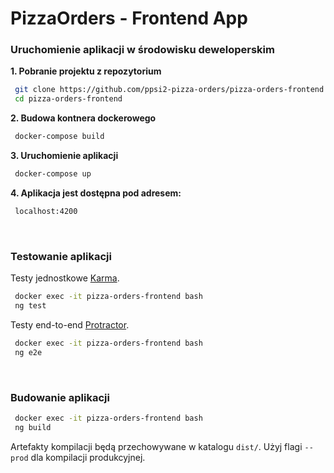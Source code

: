 # PizzaOrders - Frontend App

### Uruchomienie aplikacji w środowisku deweloperskim

**1. Pobranie projektu z repozytorium**
```sh
 git clone https://github.com/ppsi2-pizza-orders/pizza-orders-frontend
 cd pizza-orders-frontend
```
**2. Budowa kontnera dockerowego**
```sh
 docker-compose build
```
**3. Uruchomienie aplikacji**
```sh
 docker-compose up
```
**4. Aplikacja jest dostępna pod adresem:**
```sh
 localhost:4200
```
<br>

### Testowanie aplikacji
Testy jednostkowe [Karma](https://karma-runner.github.io).
```sh
 docker exec -it pizza-orders-frontend bash
 ng test
```
Testy end-to-end [Protractor](http://www.protractortest.org/).
```sh
 docker exec -it pizza-orders-frontend bash
 ng e2e
```
<br>

### Budowanie aplikacji
```sh
 docker exec -it pizza-orders-frontend bash
 ng build
```
Artefakty kompilacji będą przechowywane w katalogu `dist/`. Użyj flagi `--prod` dla kompilacji produkcyjnej.